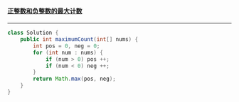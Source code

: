 #### <a href="https://leetcode.cn/problems/maximum-count-of-positive-integer-and-negative-integer/">正整数和负整数的最大计数</a>

------------------

```java
class Solution {
    public int maximumCount(int[] nums) {
        int pos = 0, neg = 0;
        for (int num : nums) {
            if (num > 0) pos ++;
            if (num < 0) neg ++;
        }
        return Math.max(pos, neg);
    }
}
```

